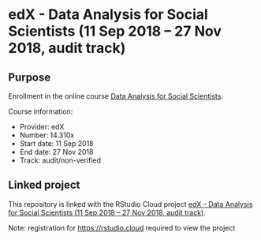 # edX - Data Analysis for Social Scientists (11 Sep 2018 – 27 Nov 2018, audit track)

## Purpose
Enrollment in the online course [Data Analysis for Social Scientists](https://www.edx.org/course/data-analysis-for-social-scientists-1).

Course information:
* Provider: edX
* Number: 14.310x
* Start date: 11 Sep 2018
* End date: 27 Nov 2018
* Track: audit/non-verified

## Linked project
This repository is linked with the RStudio Cloud project [edX - Data Analysis for Social Scientists (11 Sep 2018 – 27 Nov 2018, audit track)](https://rstudio.cloud/project/146187).

Note: registration for https://rstudio.cloud required to view the project

